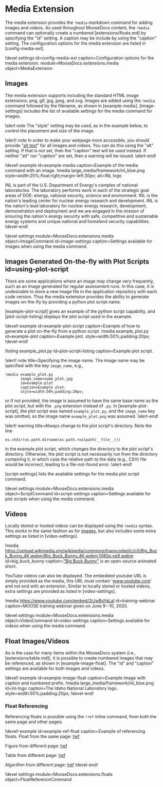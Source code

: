 # Media Extension

The media extension provides the `!media` markdown command for adding images and videos. As used
throughout MooseDocs content, the `!media` command can optionally create a numbered
[extensions/floats.md] by specifying the "id" setting. A caption may be include by using the
"caption" setting.
The configuration options for the media extension are listed in [config-media-ext].

!devel settings id=config-media-ext
                caption=Configuration options for the media extension.
                module=MooseDocs.extensions.media
                object=MediaExtension

## Images

The media extension supports including the standard HTML image extensions: png, gif, jpg, jpeg,
and svg. Images are added using the `!media` command followed by the filename, as shown in
[example-media]. [image-settings] includes the list of available settings for the media command for
images.

!alert note
The "style" setting may be used, as in the example below, to control the placement and size of the
image.

!alert! note
In order to make your webpage more accessible, you should provide
"[alt text](https://en.wikipedia.org/wiki/Alt_attribute)" for all
images and videos. You can do this using the "alt" setting. If
that is not set, then the "caption" text will be used instead. If
neither "alt" nor "caption" are set, then a warning will be issued.
!alert-end!

!devel! example id=example-media caption=Example of the media command with an image.
!media large_media/framework/inl_blue.png
       style=width:25%;float:right;margin-left:30px;
       alt=INL logo

INL is part of the U.S. Department of Energy's complex of national laboratories. The laboratory
performs work in each of the strategic goal areas of DOE: energy, national security, science and
environment. INL is the nation's leading center for nuclear energy research and development. INL is
the nation's lead laboratory for nuclear energy research, development, demonstration and deployment
and we are engaged in the mission of ensuring the nation's energy security with safe, competitive and
sustainable energy systems and unique national and homeland security capabilities.
!devel-end!

!devel settings module=MooseDocs.extensions.media
                object=ImageCommand
                id=image-settings
                caption=Settings available for images when using the media command.

## Images Generated On-the-fly with Plot Scripts id=using-plot-script

There are some applications where an image may change very frequently, such as
an image generated for regular assessment runs. In this case, it is undesirable
to store a new image file in the application repository with each code version.
Thus the media extension provides the ability to generate images on-the-fly by
providing a python plot script name.

[example-plot-script] gives an example of the python script capability, and
[plot-script-listing] displays the plot script used in the example.

!devel! example id=example-plot-script caption=Example of how to generate a plot on-the-fly from a python script.
!media example_plot.py
       id=example-plot
       caption=Example plot.
       style=width:50%;padding:20px;
!devel-end!

!listing example_plot.py id=plot-script-listing caption=Example plot script.

!alert! note title=Specifying the image name.
The image name may be specified with the key `image_name`, e.g.,

```
!media example_plot.py
       image_name=some_plot.jpg
       id=example-plot
       caption=Example plot.
       style=width:50%;padding:20px;
```

or if not provided, the image is assumed to have the same base name as the plot
script, but with the `.png` extension instead of `.py`. In [example-plot-script],
the plot script was named `example_plot.py`, and the `image_name` key was omitted,
so the image name `example_plot.png` was assumed.
!alert-end!

!alert! warning title=Always change to the plot script's directory.
Note the line

```
os.chdir(os.path.dirname(os.path.realpath(__file__)))
```

in the example plot script, which changes the directory to the plot script's
directory. Otherwise, the plot script is not necessarily run from the directory
containing it, in which case the relative path to the data (e.g., CSV) file would
be incorrect, leading to a file-not-found error.
!alert-end!

[script-settings] lists the available settings for the media plot script command.

!devel settings module=MooseDocs.extensions.media
                object=ScriptCommand
                id=script-settings
                caption=Settings available for plot scripts when using the media command.

## Videos

Locally stored or hosted videos can be displayed using the `!media` syntax. This works in the same
fashion as for [images](#images), but also includes some extra settings as listed in
[video-settings].

!media https://upload.wikimedia.org/wikipedia/commons/transcoded/c/c0/Big_Buck_Bunny_4K.webm/Big_Buck_Bunny_4K.webm.1080p.vp9.webm
       id=big_buck_bunny
       caption=["Big Buck Bunny"](https://en.wikipedia.org/wiki/Big_Buck_Bunny) is an open-source
               animated short.

YouTube videos can also be displayed. The embedded youtube URL is simply provided as the media, this
URL must contain 'www.youtube.com' and not end with an extension. Similar to locally stored or
hosted videos, extra settings are provided as listed in [video-settings].

!media https://www.youtube.com/embed/2tJwBsYaLaI
       id=training-webinar
       caption=MOOSE training webinar given on June 9--10, 2020.

!devel settings module=MooseDocs.extensions.media
                object=VideoCommand
                id=video-settings
                caption=Settings available for videos when using the media command.

## Float Images/Videos

As is the case for many items within the MooseDocs system (i.e., [extensions/table.md]), it is
possible to create numbered images that may be referenced, as shown in [example-image-float].
The "id" and "caption" settings are available for both images and videos.

!devel! example id=example-image-float caption=Example image with caption and numbered prefix.
!media large_media/framework/inl_blue.png
       id=inl-logo
       caption=The Idaho National Laboratory logo.
       style=width:50%;padding:20px;
!devel-end!

### Float Referencing

Referencing floats is possible using the `!ref` inline command, from both the same page and other pages:

!devel! example id=example-ref-float caption=Example of referencing floats.
Float from the same page: [!ref](inl-logo)

Figure from different page: [!ref](graph.md#plotly-ext-config)

Table from different page: [!ref](table.md#table-floating)

Algorithm from different page: [!ref](algorithm.md#bk)
!devel-end!

!devel settings module=MooseDocs.extensions.floats
                object=FloatReferenceCommand
